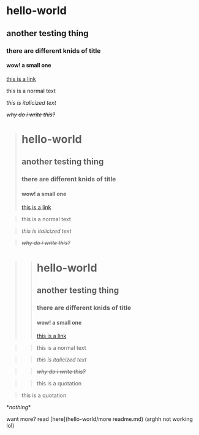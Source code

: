 # hello-world
## another testing thing
### there are different knids of title
#### wow! a small one
[this is a link](https://scratch.mit.edu/users/mrtbts)

this is a normal text

*this is italicized text*

*~~why do i write this?~~*

> # hello-world
>## another testing thing
>### there are different knids of title
>#### wow! a small one
>[this is a link](https://scratch.mit.edu/users/mrtbts)

>this is a normal text

>*this is italicized text*

>*~~why do i write this?~~*

>> # hello-world
>>## another testing thing
>>### there are different knids of title
>>#### wow! a small one
>>[this is a link](https://scratch.mit.edu/users/mrtbts)

>>this is a normal text

>>*this is italicized text*

>>*~~why do i write this?~~*

>>this is a quotation

>this is a quotation

\**nothing*\*

want more? read [here](hello-world/more readme.md) (arghh not working lol)
